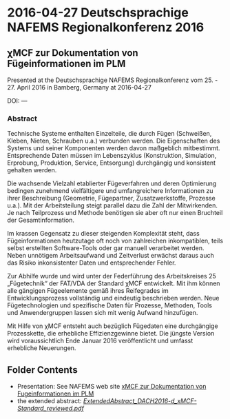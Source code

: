 # 2016-04-27 Deutschsprachige NAFEMS Regionalkonferenz 2016 

## &chi;MCF zur Dokumentation von Fügeinformationen im PLM

Presented at the
Deutschsprachige NAFEMS Regionalkonferenz vom 25. - 27. April 2016 
in Bamberg, Germany at 2016-04-27

DOI: &mdash;


### Abstract

Technische Systeme enthalten Einzelteile, die durch Fügen (Schweißen, Kleben, Nieten, Schrauben u.a.) verbunden werden. Die Eigenschaften des Systems und seiner Komponenten werden davon maßgeblich mitbestimmt. Entsprechende Daten müssen im Lebenszyklus (Konstruktion, Simulation, Erprobung, Produktion, Service, Entsorgung) durchgängig und konsistent gehalten werden. 

Die wachsende Vielzahl etablierter Fügeverfahren und deren Optimierung bedingen zunehmend vielfältigere und umfangreichere Informationen zu ihrer Beschreibung (Geometrie, Fügepartner, Zusatzwerkstoffe, Prozesse u.a.). Mit der Arbeitsteilung steigt parallel dazu die Zahl der Mitwirkenden. Je nach Teilprozess und Methode benötigen sie aber oft nur einen Bruchteil der Gesamtinformation. 

Im krassen Gegensatz zu dieser steigenden Komplexität steht, dass Fügeinformationen heutzutage oft noch von zahlreichen inkompatiblen, teils selbst erstellten Software-Tools oder gar manuell verarbeitet werden. Neben unnötigem Arbeitsaufwand und Zeitverlust erwächst daraus auch das Risiko inkonsistenter Daten und entsprechender Fehler. 

Zur Abhilfe wurde und wird unter der Federführung des Arbeitskreises 25 „Fügetechnik“ der FAT/VDA der Standard &chi;MCF entwickelt. Mit ihm können alle gängigen Fügeelemente gemäß ihres Reifegrades im Entwicklungsprozess vollständig und eindeutig beschrieben werden. Neue Fügetechnologien und spezifische Daten für Prozesse, Methoden, Tools und Anwendergruppen lassen sich mit wenig Aufwand hinzufügen. 

Mit Hilfe von &chi;MCF entsteht auch bezüglich Fügedaten eine durchgängige Prozesskette, die erhebliche Effizienzgewinne bietet. Die jüngste Version wird voraussichtlich Ende Januar 2016 veröffentlicht und umfasst erhebliche Neuerungen. 


## Folder Contents

* Presentation: See NAFEMS web site [xMCF zur Dokumentation von Fugeinformationen im PLM](https://www.nafems.org/publications/resource_center/c_apr_16_dach_29_2/) 
* the extended abstract: [_ExtendedAbstract_DACH2016-d_xMCF-Standard_reviewed.pdf_](./ExtendedAbstract_DACH2016-d_xMCF-Standard_reviewed.pdf)
